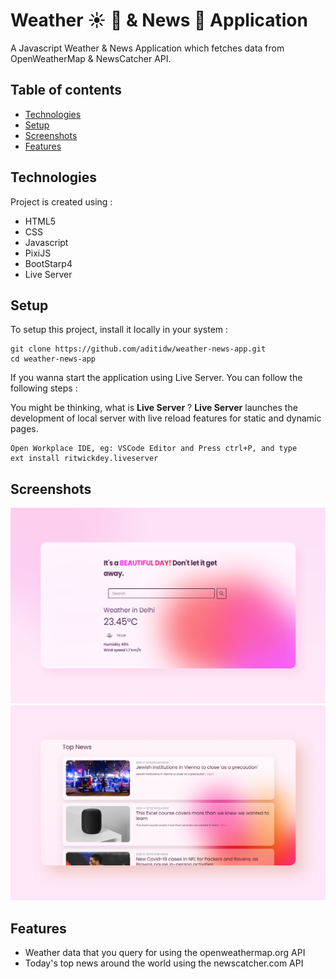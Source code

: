 # Weather ☀️ 🌈 & News :newspaper: Application

A Javascript Weather & News Application which fetches data from OpenWeatherMap & NewsCatcher API. 

## Table of contents
* [Technologies](#technologies)
* [Setup](#setup)
* [Screenshots](#screenshots)
* [Features](#features)

## Technologies

Project is created using :

* HTML5
* CSS
* Javascript
* PixiJS
* BootStarp4
* Live Server

## Setup

To setup this project, install it locally in your system :

```
git clone https://github.com/aditidw/weather-news-app.git
cd weather-news-app
```
If you wanna start the application using Live Server. You can follow the following steps :

You might be thinking, what is **Live Server** ? **Live Server** launches the development of local server with live reload features for static and dynamic pages.

```
Open Workplace IDE, eg: VSCode Editor and Press ctrl+P, and type
ext install ritwickdey.liveserver
```

## Screenshots

![Screenshot 1](https://github.com/aditidw/weather-news-app/blob/master/screen_1.png)
![Screenshot 2](https://github.com/aditidw/weather-news-app/blob/master/screen_2.png)

## Features

* Weather data that you query for using the openweathermap.org API
* Today's top news around the world using the newscatcher.com API

